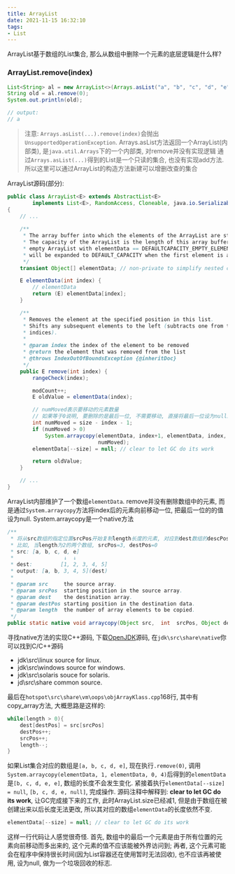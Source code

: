 ```yaml
---
title: ArrayList
date: 2021-11-15 16:32:10
tags:
- List
---
```


ArrayList基于数组的List集合, 那么从数组中删除一个元素的底层逻辑是什么样?

### ArrayList.remove(index)
```java
List<String> al = new ArrayList<>(Arrays.asList("a", "b", "c", "d", "e"));
String old = al.remove(0);
System.out.println(old);

// output:
// a
```
> 注意: `Arrays.asList(...).remove(index)`会抛出`UnsupportedOperationException`.
> Arrays.asList方法返回一个ArrayList(内部类), 是`java.util.Arrays`下的一个内部类, 对remove并没有实现逻辑
> 通过`Arrays.asList(...)`得到的List是一个只读的集合, 也没有实现add方法. 所以这里可以通过ArrayList的构造方法新建可以增删改查的集合

ArrayList源码(部分):
```java
public class ArrayList<E> extends AbstractList<E>
        implements List<E>, RandomAccess, Cloneable, java.io.Serializable
{
    // ...
    
    /**
     * The array buffer into which the elements of the ArrayList are stored.
     * The capacity of the ArrayList is the length of this array buffer. Any
     * empty ArrayList with elementData == DEFAULTCAPACITY_EMPTY_ELEMENTDATA
     * will be expanded to DEFAULT_CAPACITY when the first element is added.
     */
    transient Object[] elementData; // non-private to simplify nested class access

    E elementData(int index) {
        // elementData
        return (E) elementData[index];
    }

    /**
     * Removes the element at the specified position in this list.
     * Shifts any subsequent elements to the left (subtracts one from their
     * indices).
     *
     * @param index the index of the element to be removed
     * @return the element that was removed from the list
     * @throws IndexOutOfBoundsException {@inheritDoc}
     */
    public E remove(int index) {
        rangeCheck(index);

        modCount++;
        E oldValue = elementData(index);

        // numMoved表示要移动的元素数量
        // 如果等于0说明, 要删除的是最后一位, 不需要移动, 直接将最后一位设为null即可
        int numMoved = size - index - 1;
        if (numMoved > 0)
            System.arraycopy(elementData, index+1, elementData, index,
                             numMoved);
        elementData[--size] = null; // clear to let GC do its work

        return oldValue;
    }

    // ...
}
```

ArrayList内部维护了一个数组`elementData`. remove并没有删除数组中的元素, 而是通过`System.arraycopy`方法将index后的元素向前移动一位, 把最后一位的的值设为null.
System.arraycopy是一个native方法
```java
/**
 * 将从src数组的指定位置srcPos开始复制length长度的元素, 对应到dest数组的descPos位置依次往后替换
 * 比如, 当length为2的两个数组, srcPos=3, destPos=0
 * src: [a, b, c, d, e]
 *                ↓  ↓
 * dest:         [1, 2, 3, 4, 5]
 * output: [a, b, 3, 4, 5](dest)
 * 
 * @param src     the source array.
 * @param srcPos  starting position in the source array.
 * @param dest    the destination array.
 * @param destPos starting position in the destination data.
 * @param length  the number of array elements to be copied.
 */
public static native void arraycopy(Object src,  int  srcPos, Object dest, int destPos, int length);
```
寻找native方法的实现C++源码, 下载[OpenJDK](https://github.com/openjdk/jdk/tags?after=jdk8-b114)源码, 在`jdk\src\share\native`你可以找到C/C++源码
 - jdk\src\linux source for linux.
 - jdk\src\windows source for windows.
 - jdk\src\solaris souce for solaris.
 - jd\src\share common source.

最后在`hotspot\src\share\vm\oops\objArrayKlass.cpp`168行, 其中有copy_array方法, 大概思路是这样的:
```java
while(length > 0){
    dest[destPos] = src[srcPos]
    destPos++;
    srcPos++;
    length--;
}
```
如果List集合对应的数组是`[a, b, c, d, e]`, 现在执行`.remove(0)`, 调用`System.arraycopy(elementData, 1, elementData, 0, 4)`后得到的`elementData`是`[b, c, d, e, e]`, 数组的长度不会发生变化. 紧接着执行`elementData[--size] = null`, `[b, c, d, e, null]`, 完成操作. 源码注释中解释到: **clear to let GC do its work**, 让GC完成接下来的工作, 此时ArrayList.size已经减1, 但是由于数组在被创建出来以后长度无法更改, 所以其对应的数组`elementData`的长度依然不变.

```java
elementData[--size] = null; // clear to let GC do its work
```
这样一行代码让人感觉很奇怪. 首先, 数组中的最后一个元素是由于所有位置的元素向前移动而多出来的, 这个元素的值不应该能被外界访问到; 再者, 这个元素可能会在程序中保持很长时间(因为List容器还在使用暂时无法回收), 也不应该再被使用, 设为null, 做为一个垃圾回收的标志.


